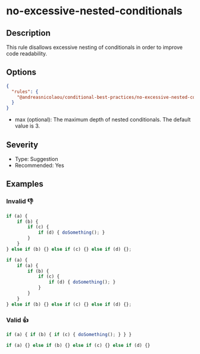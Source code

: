 # no-excessive-nested-conditionals


## Description

This rule disallows excessive nesting of conditionals in order to improve code readability.

## Options

```json
{
  "rules": {
    "@andreasnicolaou/conditional-best-practices/no-excessive-nested-conditionals": ["warn", { "max": 2 }]
  }
}
```

- max (optional): The maximum depth of nested conditionals. The default value is 3.

## Severity
- Type: Suggestion
- Recommended: Yes

## Examples

### **Invalid** 👎

```js
if (a) { 
    if (b) { 
        if (c) { 
            if (d) { doSomething(); } 
        } 
    } 
} else if (b) {} else if (c) {} else if (d) {};
```

```js
if (a) { 
    if (a) { 
        if (b) { 
            if (c) { 
                if (d) { doSomething(); } 
            } 
        } 
    } 
} else if (b) {} else if (c) {} else if (d) {};
```

### **Valid** 👍

```js
if (a) { if (b) { if (c) { doSomething(); } } }
```

```js
if (a) {} else if (b) {} else if (c) {} else if (d) {}
```